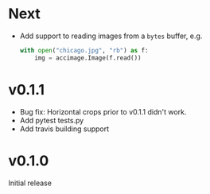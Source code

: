 # Next

* Add support to reading images from a `bytes` buffer, e.g.
  ```python 
  with open("chicago.jpg", "rb") as f:
      img = accimage.Image(f.read())
  ```

# v0.1.1

* Bug fix: Horizontal crops prior to v0.1.1 didn't work.
* Add pytest tests.py
* Add travis building support

# v0.1.0

Initial release

